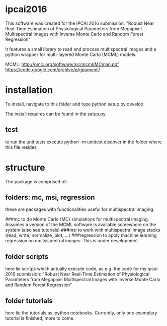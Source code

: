 # ipcai2016
This software was created for the IPCAI 2016 submission:
"Robust Near Real-Time Estimation of Physiological Parameters from Megapixel
Multispectral Images with Inverse Monte Carlo and Random Forest Regression"

It features a small library to read and process multispectral images and a python wrapper for multi-layered Monte Carlo (MCML) models.

MCML:
http://omlc.org/software/mc/mcml/MCman.pdf
https://code.google.com/archive/p/gpumcml/

# installation
To install, navigate to this folder and type
python setup.py develop

The install requires can be found in the setup.py

## test
to run the unit tests execute
python -m unittest discover
in the folder where this file resides

# structure
The package is comprised of:

## folders: mc, msi, regression
these are packages with functionalities useful for multispectral imaging.

###mc
to do Monte Carlo (MC) simulations for multispectral imaging. Assumes a version of the MCML software is available somewhere on the system (also see tutorials)
###msi
to work with multispectral image stacks (read, write, normalize, plot, ...)
###regression
to apply machine learning regression on multsispectral images. This is under development

## folder scripts
here lie scritps which actually execute code, as e.g. the code for my ipcai 2016 submission:
"Robust Near Real-Time Estimation of Physiological Parameters from Megapixel
Multispectral Images with Inverse Monte Carlo and Random Forest Regression"

## folder tutorials
here lie the tutorials as ipython notebooks. Currently, only one examplary tutorial is finished, more to come.
